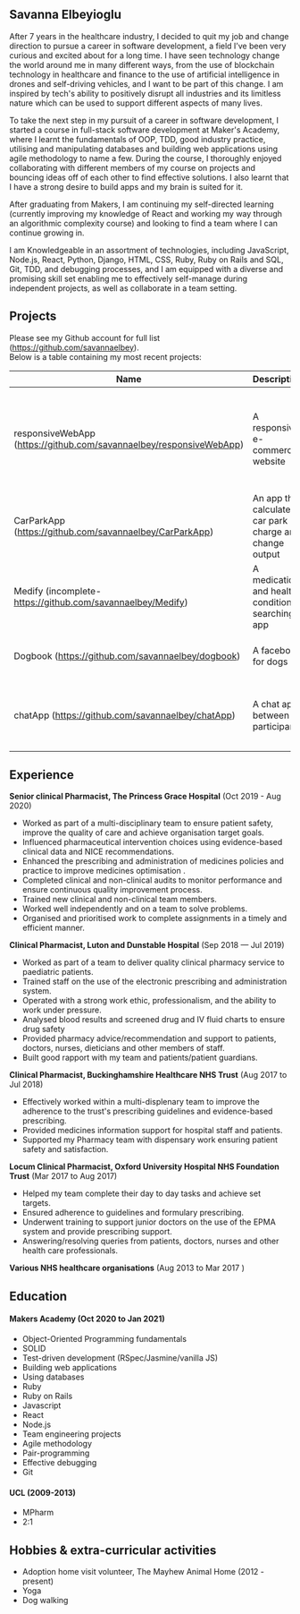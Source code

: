 ## Savanna Elbeyioglu

After 7 years in the healthcare industry, I decided to quit my job and change direction to pursue a career in software development, a field I’ve been very curious and excited about for a long time. 
I have seen technology change the world around me in many different ways, from the use of blockchain technology in healthcare and finance to the use of artificial intelligence in drones and self-driving vehicles, and I want to be part of this change. I am inspired by tech's ability to positively disrupt all industries and its limitless nature which can be used to support different aspects of many lives. 

To take the next step in my pursuit of a career in software development, I started a course in full-stack software development at Maker's Academy, where I learnt the fundamentals of OOP, TDD, good industry practice, utilising and manipulating databases and building web applications using agile methodology to name a few. 
During the course, I thoroughly enjoyed collaborating with different members of my course on projects and bouncing ideas off of each other to find effective solutions. I also learnt that I have a strong desire to build apps and my brain is suited for it.

After graduating from Makers, I am continuing my self-directed learning (currently improving my knowledge of React and working my way through an algorithmic complexity course) and looking to find a team where I can continue growing in.

I am Knowledgeable in an assortment of technologies, including JavaScript, Node.js, React, Python, Django, HTML, CSS, Ruby, Ruby on Rails and SQL, Git, TDD, and debugging processes, and I am equipped with a diverse and promising skill set enabling me to effectively self-manage during independent projects, as well as collaborate in a team setting.

## Projects

Please see my Github account for full list (https://github.com/savannaelbey).   
Below is a table containing my most recent projects:

| Name                         |  Description                          | Tech/tools                 |
| ---------------------------- |  -----------------                    | -----------------          |
| responsiveWebApp (https://github.com/savannaelbey/responsiveWebApp)             | A responsive e-commerce website       | React, Node.js, Shopify js-buy SDK, React testing library, Atomize |
| CarParkApp (https://github.com/savannaelbey/CarParkApp)                  | An app that calculates car park charge and change output | Node.js, React             |
| Medify (incomplete-https://github.com/savannaelbey/Medify)         | A medication and health-condition searching app | Node.js, React |
| Dogbook (https://github.com/savannaelbey/dogbook)                    | A facebook for dogs                   | Ruby, ruby on rails, RSpec, Heroku  |
| chatApp (https://github.com/savannaelbey/chatApp)                      | A chat app between 2 participants     | React, Node.js, PubNub Javascript SDK, Jest, bootstrap|


## Experience

**Senior clinical Pharmacist, The Princess Grace Hospital** (Oct 2019 - Aug 2020)

* Worked as part of a multi-disciplinary team to ensure patient safety, improve the quality of care and achieve organisation target goals.
* Influenced pharmaceutical intervention choices using evidence-based clinical data and NICE recommendations. 
* Enhanced the prescribing and administration of medicines policies and practice to improve medicines optimisation .
* Completed clinical and non-clinical audits to monitor performance and ensure continuous quality improvement process.
* Trained new clinical and non-clinical team members.
* Worked well independently and on a team to solve problems.
* Organised and prioritised work to complete assignments in a timely and efficient manner.

**Clinical Pharmacist, Luton and Dunstable Hospital** (Sep 2018 — Jul 2019)  

* Worked as part of a team to deliver quality clinical pharmacy service to paediatric patients.
* Trained staff on the use of the electronic prescribing and administration system.
* Operated with a strong work ethic, professionalism, and the ability to work under pressure.
* Analysed blood results and screened drug and IV fluid charts to ensure drug safety
* Provided pharmacy advice/recommendation and support to patients, doctors, nurses, dieticians and other members of staff.
* Built good rapport with my team and patients/patient guardians.

**Clinical Pharmacist, Buckinghamshire Healthcare NHS Trust** (Aug 2017 to Jul 2018)

* Effectively worked within a multi-displenary team to improve the adherence to the trust's prescribing guidelines and evidence-based prescribing.
* Provided medicines information support for hospital staff and patients.
* Supported my Pharmacy team with dispensary work ensuring patient safety and satisfaction.

**Locum Clinical Pharmacist, Oxford University Hospital NHS Foundation Trust** (Mar 2017 to Aug 2017)

* Helped my team complete their day to day tasks and achieve set targets.
* Ensured adherence to guidelines and formulary prescribing.
* Underwent training to support junior doctors on the use of the EPMA system
and provide prescribing support.
* Answering/resolving queries from patients, doctors, nurses and other health
care professionals.

**Various NHS healthcare organisations** (Aug 2013 to Mar 2017 )  

## Education

#### Makers Academy (Oct 2020 to Jan 2021)

- Object-Oriented Programming fundamentals
- SOLID
- Test-driven development (RSpec/Jasmine/vanilla JS)
- Building web applications
- Using databases
- Ruby
- Ruby on Rails
- Javascript
- React
- Node.js
- Team engineering projects
- Agile methodology
- Pair-programming
- Effective debugging
- Git

#### UCL (2009-2013)

- MPharm
- 2:1

## Hobbies & extra-curricular activities 

* Adoption home visit volunteer, The Mayhew Animal Home (2012 - present)
* Yoga 
* Dog walking



